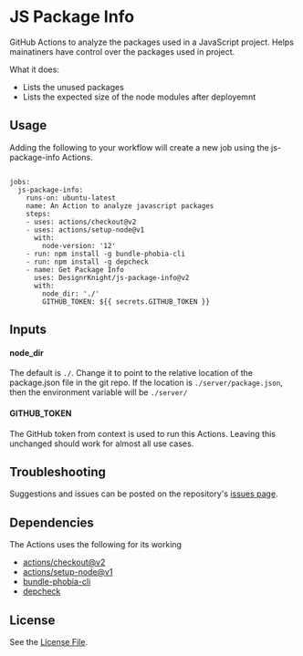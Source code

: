 # JS Package Info
GitHub Actions to analyze the packages used in a JavaScript project. Helps mainatiners have control over the packages used in project.

What it does:
 - Lists the unused packages
 - Lists the expected size of the node modules after deployemnt

## Usage
Adding the following to your workflow will create a new job using the js-package-info Actions.
  
```on: [pull_request]

jobs:
  js-package-info:
    runs-on: ubuntu-latest
    name: An Action to analyze javascript packages
    steps:
    - uses: actions/checkout@v2
    - uses: actions/setup-node@v1
      with:
        node-version: '12'
    - run: npm install -g bundle-phobia-cli
    - run: npm install -g depcheck
    - name: Get Package Info
      uses: DesignrKnight/js-package-info@v2
      with:
        node_dir: './'
        GITHUB_TOKEN: ${{ secrets.GITHUB_TOKEN }}
```

## Inputs
#### node_dir

The default is ```./```. Change it to point to the relative location of the package.json file in the git repo. If the location is ```./server/package.json```, then the environment variable will be ```./server/```

#### GITHUB_TOKEN

The GitHub token from context is used to run this Actions. Leaving this unchanged should work for almost all use cases.

## Troubleshooting
Suggestions and issues can be posted on the repository's 
[issues page](https://github.com/DesignrKnight/js-package-info).


## Dependencies
The Actions uses the following for its working
 - [actions/checkout@v2](https://github.com/actions/checkout)
 - [actions/setup-node@v1](https://github.com/actions/setup-node)
 - [bundle-phobia-cli](https://www.npmjs.com/package/bundle-phobia-cli)
 - [depcheck](https://www.npmjs.com/package/depcheck)


## License
See the [License File](https://github.com/getsentry/action-release/blob/master/LICENSE).

